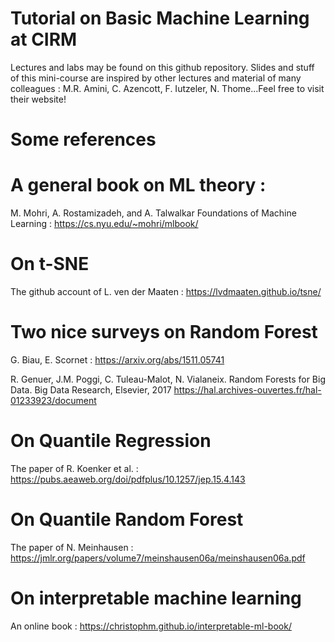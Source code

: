 # Tutorial on Basic Machine Learning at CIRM

Lectures and labs may be found on this github repository. Slides and stuff of this mini-course are inspired by other lectures and material of many colleagues : M.R. Amini, C. Azencott, F. Iutzeler, N. Thome...Feel free to visit their website! 

# Some references
# A general book on ML theory : 
M. Mohri, A. Rostamizadeh, and A. Talwalkar Foundations of Machine Learning : https://cs.nyu.edu/~mohri/mlbook/ 
# On t-SNE
The github account of L. ven der Maaten : https://lvdmaaten.github.io/tsne/
# Two nice surveys on Random Forest
G. Biau, E. Scornet : https://arxiv.org/abs/1511.05741

R. Genuer, J.M. Poggi, C. Tuleau-Malot, N. Vialaneix. Random Forests
for Big Data. Big Data Research, Elsevier, 2017 https://hal.archives-ouvertes.fr/hal-01233923/document
# On Quantile Regression
The paper of R. Koenker et al. : https://pubs.aeaweb.org/doi/pdfplus/10.1257/jep.15.4.143
# On Quantile Random Forest
The paper of N. Meinhausen : https://jmlr.org/papers/volume7/meinshausen06a/meinshausen06a.pdf
# On interpretable machine learning
An online book : https://christophm.github.io/interpretable-ml-book/

